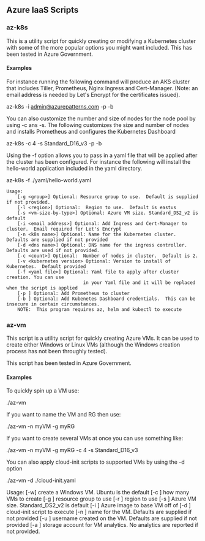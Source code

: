## Azure IaaS Scripts

### az-k8s
This is a utility script for quickly creating or modifying a Kubernetes cluster with some of
the more popular options you might want included.  This has been tested in Azure
Government.

#### Examples

For instance running the following command will produce an AKS cluster that
includes Tiller, Prometheus, Nginx Ingress and Cert-Manager.  (Note: an email
address is needed by Let's Encrypt for the certificates issued).

az-k8s -i admin@azurepatterns.com -p -b

You can also customize the number and size of nodes for the node pool by using
-c ans -s.  The following customizes the size and number of nodes and installs
Prometheus and configures the Kubernetes Dashboard

az-k8s -c 4 -s Standard_D16_v3 -p -b

Using the -f option allows you to pass in a yaml file that will be applied after
the cluster has been configured.  For instance the following will install the
hello-world application included in the yaml directory.

az-k8s -f ./yaml/hello-world.yaml

~~~
Usage:
    [-g <group>] Optional: Resource group to use.  Default is supplied if not provided.
    [-l <region>] Optional:  Region to use.  Default is eastus
    [-s <vm-size-by-type>] Optional: Azure VM size. Standard_DS2_v2 is default
    [-i <email address>] Optional: Add Ingress and Cert-Manager to cluster.  Email required for Let's Encrypt
    [-n <k8s name>] Optional: Name for the Kubernetes cluster.  Defaults are supplied if not provided
    [-d <dns name>] Optional: DNS name for the ingress controller.  Defaults are used if not provided.
    [-c <count>] Optional:  Number of nodes in cluster.  Default is 2.
    [-v <kubernetes version> Optional: Version to install of Kubernetes.  Default provided
    [-f <yaml file>] Optional: Yaml file to apply after cluster creation. You can use
                            in your Yaml file and it will be replaced when the script is applied
    [-p ] Optional: Add Prometheus to cluster
    [-b ] Optional: Add Kubenetes Dashboard credentials.  This can be insecure in certain circumstances.
    NOTE:  This program requires az, helm and kubectl to execute
~~~

### az-vm

This script is a utility script for quickly creating Azure VMs.  It can be used
to create either Windows or Linux VMs (although the Windows creation process has
not been throughly tested).

This script has been tested in Azure Government.

#### Examples
To quickly spin up a VM use:

./az-vm 

If you want to name the VM and RG then use:

./az-vm -n myVM -g myRG

If you want to create several VMs at once you can use something like:

./az-vm -n myVM -g myRG -c 4 -s Standard_D16_v3

You can also apply cloud-init scripts to supported VMs by using the -d option

./az-vm -d ./cloud-init.yaml

   Usage:
     [-w] create a Windows VM.  Ubuntu is the default
     [-c <num>] how many VMs to create
     [-g <group>] resource group to use
     [-r <region>] region to use
     [-s <vm-size-by-type>] Azure VM size. Standard_DS2_v2 is default
     [-i <image name>] Azure image to base VM off of
     [-d <custom data>] cloud-init script to execute
     [-n <vm name>] name for the VM.  Defaults are supplied if not provided
     [-u <username>] username created on the VM. Defaults are supplied if not provided
     [-a <storage acct>] storage account for VM analytics.  No analytics are reported if not provided.

